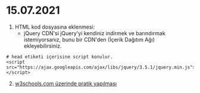 # 15.07.2021

1. HTML kod dosyasına eklenmesi:
   * jQuery CDN'si
jQuery'yi kendiniz indirmek ve barındırmak istemiyorsanız, bunu bir CDN'den (İçerik Dağıtım Ağı) ekleyebilirsiniz.

```
# head etiketi içerisine script konulur.
<script src="https://ajax.googleapis.com/ajax/libs/jquery/3.5.1/jquery.min.js"></script>
```

2. [w3schools.com üzerinde pratik yapılması](https://www.w3schools.com/jquERy/default.asp)
